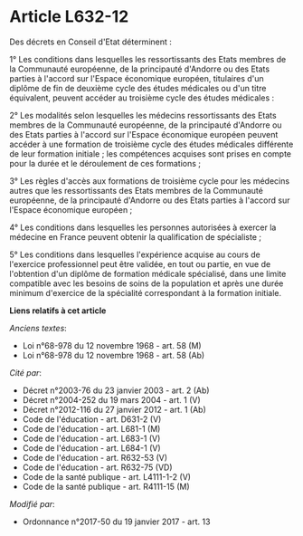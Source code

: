 # Article L632-12

Des décrets en Conseil d'Etat déterminent :

1° Les conditions dans lesquelles les ressortissants des Etats membres de la Communauté européenne, de la principauté
d'Andorre ou des Etats parties à l'accord sur l'Espace économique européen, titulaires d'un diplôme de fin de deuxième cycle
des études médicales ou d'un titre équivalent, peuvent accéder au troisième cycle des études médicales :

2° Les modalités selon lesquelles les médecins ressortissants des Etats membres de la Communauté européenne, de la
principauté d'Andorre ou des Etats parties à l'accord sur l'Espace économique européen peuvent accéder à une formation de
troisième cycle des études médicales différente de leur formation initiale ; les compétences acquises sont prises en compte
pour la durée et le déroulement de ces formations ;

3° Les règles d'accès aux formations de troisième cycle pour les médecins autres que les ressortissants des Etats membres de
la Communauté européenne, de la principauté d'Andorre ou des Etats parties à l'accord sur l'Espace économique européen ;

4° Les conditions dans lesquelles les personnes autorisées à exercer la médecine en France peuvent obtenir la qualification
de spécialiste ;

5° Les conditions dans lesquelles l'expérience acquise au cours de l'exercice professionnel peut être validée, en tout ou
partie, en vue de l'obtention d'un diplôme de formation médicale spécialisé, dans une limite compatible avec les besoins de
soins de la population et après une durée minimum d'exercice de la spécialité correspondant à la formation initiale.

**Liens relatifs à cet article**

_Anciens textes_:

  - Loi n°68-978 du 12 novembre 1968 - art. 58 (M)
  - Loi n°68-978 du 12 novembre 1968 - art. 58 (Ab)

_Cité par_:

  - Décret n°2003-76 du 23 janvier 2003 - art. 2 (Ab)
  - Décret n°2004-252 du 19 mars 2004 - art. 1 (V)
  - Décret n°2012-116 du 27 janvier 2012 - art. 1 (Ab)
  - Code de l'éducation - art. D631-2 (V)
  - Code de l'éducation - art. L681-1 (M)
  - Code de l'éducation - art. L683-1 (V)
  - Code de l'éducation - art. L684-1 (V)
  - Code de l'éducation - art. R632-53 (V)
  - Code de l'éducation - art. R632-75 (VD)
  - Code de la santé publique - art. L4111-1-2 (V)
  - Code de la santé publique - art. R4111-15 (M)

_Modifié par_:

  - Ordonnance n°2017-50 du 19 janvier 2017 - art. 13
